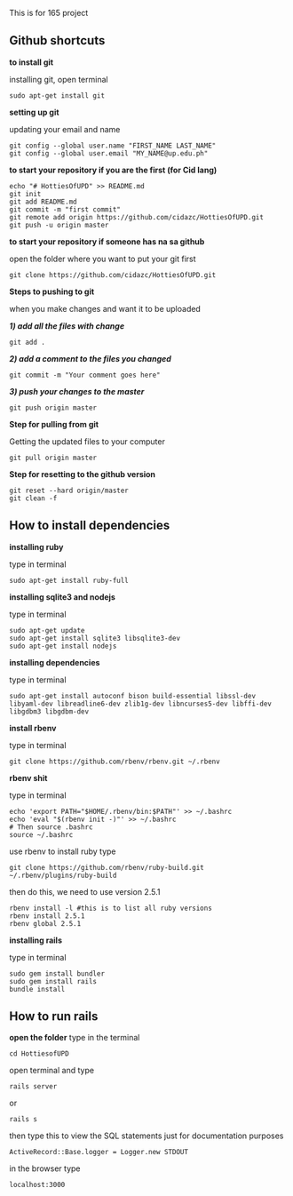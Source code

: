 This is for 165 project

## Github shortcuts

**to install git**

installing git, open terminal

```
sudo apt-get install git
```

**setting up git**

updating your email and name

```
git config --global user.name "FIRST_NAME LAST_NAME"
git config --global user.email "MY_NAME@up.edu.ph"
```


**to start your repository if you are the first (for Cid lang)**

```
echo "# HottiesOfUPD" >> README.md
git init
git add README.md
git commit -m "first commit"
git remote add origin https://github.com/cidazc/HottiesOfUPD.git
git push -u origin master

```

**to start your repository if someone has na sa github**

open the folder where you want to put your git first
```
git clone https://github.com/cidazc/HottiesOfUPD.git
```

**Steps to pushing to git**

when you make changes and want it to be uploaded

***1) add all the files with change***
```
git add .
```

***2) add a comment to the files you changed***
```
git commit -m "Your comment goes here"
```

***3) push your changes to the master***
```
git push origin master
```


**Step for pulling from git**

Getting the updated files to your computer
```
git pull origin master
```

**Step for resetting to the github version**

```
git reset --hard origin/master
git clean -f

```

## How to install dependencies

**installing ruby**

type in terminal
```
sudo apt-get install ruby-full
```

**installing sqlite3 and nodejs**

type in terminal
```
sudo apt-get update
sudo apt-get install sqlite3 libsqlite3-dev
sudo apt-get install nodejs
```

**installing dependencies**

type in terminal
```
sudo apt-get install autoconf bison build-essential libssl-dev libyaml-dev libreadline6-dev zlib1g-dev libncurses5-dev libffi-dev libgdbm3 libgdbm-dev
```

**install rbenv**

type in terminal
```
git clone https://github.com/rbenv/rbenv.git ~/.rbenv
```

**rbenv shit**

type in terminal
```
echo 'export PATH="$HOME/.rbenv/bin:$PATH"' >> ~/.bashrc
echo 'eval "$(rbenv init -)"' >> ~/.bashrc
# Then source .bashrc
source ~/.bashrc
```

use rbenv to install ruby type
```
git clone https://github.com/rbenv/ruby-build.git ~/.rbenv/plugins/ruby-build
```
then do this, we need to use version 2.5.1
```
rbenv install -l #this is to list all ruby versions
rbenv install 2.5.1
rbenv global 2.5.1
```



**installing rails**

type in terminal
```
sudo gem install bundler
sudo gem install rails
bundle install
```

## How to run rails

**open the folder**
type in the terminal

```
cd HottiesofUPD
```

open terminal and type
```
rails server
```
or
```
rails s
```


then type this to view the SQL statements
just for documentation purposes
```
ActiveRecord::Base.logger = Logger.new STDOUT
```


in the browser type

```
localhost:3000
```
